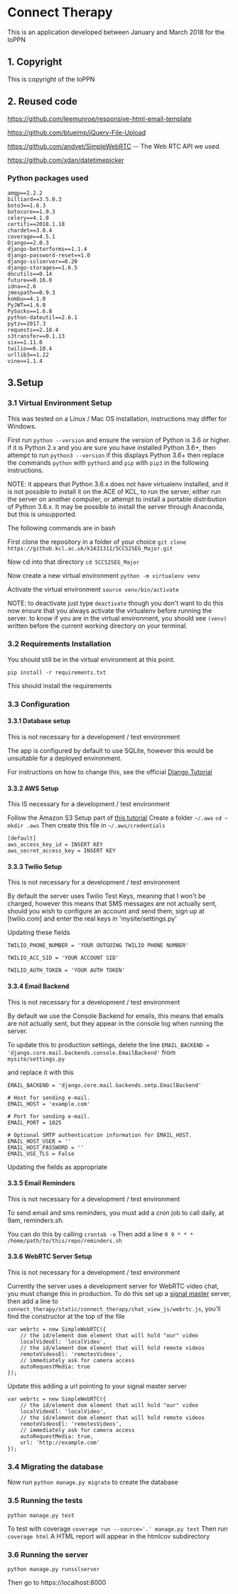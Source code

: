 # Connect Therapy
This is an application developed between January and March 2018 for the IoPPN

## 1. Copyright
This is copyright of the IoPPN

## 2. Reused code
https://github.com/leemunroe/responsive-html-email-template

https://github.com/blueimp/jQuery-File-Upload

https://github.com/andyet/SimpleWebRTC -- The Web RTC API we used.

https://github.com/xdan/datetimepicker

### Python packages used
```
amqp==2.2.2
billiard==3.5.0.3
boto3==1.6.3
botocore==1.9.3
celery==4.1.0
certifi==2018.1.18
chardet==3.0.4
coverage==4.5.1
Django==2.0.3
django-betterforms==1.1.4
django-password-reset==1.0
django-sslserver==0.20
django-storages==1.6.5
docutils==0.14
future==0.16.0
idna==2.6
jmespath==0.9.3
kombu==4.1.0
PyJWT==1.6.0
PySocks==1.6.8
python-dateutil==2.6.1
pytz==2017.3
requests==2.18.4
s3transfer==0.1.13
six==1.11.0
twilio==6.10.4
urllib3==1.22
vine==1.1.4
```

## 3.Setup
### 3.1 Virtual Environment Setup
This was tested on a Linux / Mac OS installation, instructions may differ for Windows.

First run `python --version` and ensure the version of Python is 3.6 or higher.
if it is Python 2.x and you are sure you have installed Python 3.6+, then attempt
to run `python3 --version` if this displays Python 3.6+ then replace the commands
`python` with `python3` and `pip` with `pip3` in the following instructions.

NOTE: it appears that Python 3.6.x does not have virtualenv installed, and it
is not possible to install it on the ACE of KCL, to run the server, either run
the server on another computer, or attempt to install a portable distribution
of Python 3.6.x. It may be possible to install the server through Anaconda, but
this is unsupported.

The following commands are in bash

First clone the repository in a folder of your choice
`git clone https://github.kcl.ac.uk/k1631311/5CCS2SEG_Major.git`

Now cd into that directory
`cd 5CCS2SEG_Major`

Now create a new virtual environment
`python -m virtualenv venv`

Activate the virtual environment
`source venv/bin/activate`

NOTE: to deactivate just type `deactivate` though you don't want to do this now
ensure that you always activate the virtualenv before running the server.
to know if you are in the virtual environment, you should see `(venv)` written
before the current working directory on your terminal.

### 3.2 Requirements Installation
You should still be in the virtual environment at this point.

`pip install -r requirements.txt`

This should install the requirements

### 3.3 Configuration
#### 3.3.1 Database setup
This is not necessary for a development / test environment

The app is configured by default to use SQLite, however this would be unsuitable
for a deployed environment.

For instructions on how to change this, see the official
[Django Tutorial](https://docs.djangoproject.com/en/2.0/intro/tutorial02/#database-setup)

#### 3.3.2 AWS Setup
This IS necessary for a development / test environment

Follow the Amazon S3 Setup part of [this tutorial](https://simpleisbetterthancomplex.com/tutorial/2017/08/01/how-to-setup-amazon-s3-in-a-django-project.html)
Create a folder `~/.aws`
`cd ~`
`mkdir .aws`
Then create this file in `~/.aws/credentials`
```
[default]
aws_access_key_id = INSERT KEY
aws_secret_access_key = INSERT KEY
```

#### 3.3.3 Twilio Setup
This is not necessary for a development / test environment

By default the server uses Twilio Test Keys, meaning that I won't be charged,
however this means that SMS messages are not actually sent, should you wish to
configure an account and send them, sign up at [twilio.com] and enter the real keys
in 'mysite/settings.py'

Updating these fields
```
TWILIO_PHONE_NUMBER = 'YOUR OUTGOING TWILIO PHONE NUMBER'

TWILIO_ACC_SID = 'YOUR ACCOUNT SID'

TWILIO_AUTH_TOKEN = 'YOUR AUTH TOKEN'
```

#### 3.3.4 Email Backend
This is not necessary for a development / test environment

By default we use the Console Backend for emails, this means that emails are not actually sent, but they appear in the
console log when running the server.

To update this to production settings, delete the line
`EMAIL_BACKEND = 'django.core.mail.backends.console.EmailBackend'`
from `mysite/settings.py`

and replace it with this

```
EMAIL_BACKEND = 'django.core.mail.backends.smtp.EmailBackend'

# Host for sending e-mail.
EMAIL_HOST = 'example.com'

# Port for sending e-mail.
EMAIL_PORT = 1025

# Optional SMTP authentication information for EMAIL_HOST.
EMAIL_HOST_USER = ''
EMAIL_HOST_PASSWORD = ''
EMAIL_USE_TLS = False
```
Updating the fields as appropriate

#### 3.3.5 Email Reminders
This is not necessary for a development / test environment

To send email and sms reminders, you must add a cron job to call daily, at 9am,
reminders.sh.

You can do this by calling `crontab -e`
Then add a line
`0 9 * * * /home/path/to/this/repo/reminders.sh`

#### 3.3.6 WebRTC Server Setup
This is not necessary for a development / test environment

Currently the server uses a development server for WebRTC video chat, you must
change this in production. To do this set up a [signal master](https://github.com/andyet/signalmaster)
server, then add a line to `connect_therapy/static/connect_therapy/chat_view_js/webrtc.js`,
you'll find the constructor at the top of the file
```
var webrtc = new SimpleWebRTC({
    // the id/element dom element that will hold "our" video
    localVideoEl: 'localVideo',
    // the id/element dom element that will hold remote videos
    remoteVideosEl: 'remotesVideos',
    // immediately ask for camera access
    autoRequestMedia: true
});
```
Update this adding a url pointing to your signal master server
```
var webrtc = new SimpleWebRTC({
    // the id/element dom element that will hold "our" video
    localVideoEl: 'localVideo',
    // the id/element dom element that will hold remote videos
    remoteVideosEl: 'remotesVideos',
    // immediately ask for camera access
    autoRequestMedia: true,
    url: 'http://example.com'
});
```

### 3.4 Migrating the database
Now run
`python manage.py migrate`
to create the database

### 3.5 Running the tests
`python manage.py test`

To test with coverage
`coverage run --source='.' manage.py test`
Then run
`coverage html`
A HTML report will appear in the htmlcov subdirectory

### 3.6 Running the server

`python manage.py runsslserver`

Then go to https://localhost:8000
